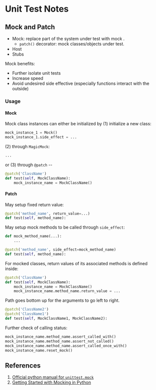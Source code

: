 # Unit Test Notes

## Mock and Patch

- Mock: replace part of the system under test with mock .
	- `patch()` decorator: mock classes/objects under test.
- Host
- Stubs

Mock benefits:

- Further isolate unit tests
- Increase speed
- Avoid undesired side effective (especially functions interact with the outside)

### Usage

#### Mock

Mock class instances can either be initialized by (1) initialize a new class:

```python
mock_instance_1 = Mock()
mock_instance_1.side_effect = ...
```

(2) through `MagicMock`:

```python
...
```

or (3) through `@patch` -- 

```python
@patch('ClassName')
def test(self, MockClassName):
	mock_instance_name = MockClassName()
```

#### Patch

May setup fixed return value:

```python
@patch('method_name', return_value=...)
def test(self, method_name):
```

May setup mock methods to be called through `side_effect`:

```python
def mock_method_name(...):
	...

@patch('method_name', side_effect=mock_method_name)
def test(self, method_name):
```

For mocked classes, return values of its associated methods is defined inside:

```python
@patch('ClassName')
def test(self, MockClassName):
	mock_instance_name = MockClassName()
	mock_instance_name.method_name.return_value = ...
```

Path goes bottom up for the arguments to go left to right.

```python
@patch('ClassName2')
@patch('ClassName1')
def test(self, MockClassName1, MockClassName2):
```

Further check of calling status:

```python
mock_instance_name.method_name.assert_called_with()
mock_instance_name.method_name.assert_not_called()
mock_instance_name.method_name.assert_called_once_with()
mock_instance_name.reset_mock()
```

## References

1. [Official python manual for `unittest.mock`](https://docs.python.org/3/library/unittest.mock.html)
1. [Getting Started with Mocking in Python](https://semaphoreci.com/community/tutorials/getting-started-with-mocking-in-python)
